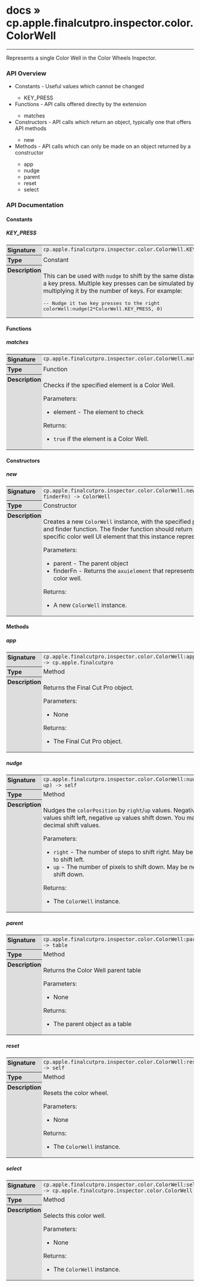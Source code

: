 # [docs](index.md) » cp.apple.finalcutpro.inspector.color.ColorWell
---

Represents a single Color Well in the Color Wheels Inspector.

<style type="text/css">
	a { text-decoration: none; }
	a:hover { text-decoration: underline; }
	th { background-color: #DDDDDD; vertical-align: top; padding: 3px; }
	td { width: 100%; background-color: #EEEEEE; vertical-align: top; padding: 3px; }
	table { width: 100% ; border: 1px solid #0; text-align: left; }
	section > table table td { width: 0; }
</style>
<link rel="stylesheet" href="../../css/docs.css" type="text/css" media="screen" />
<h3>API Overview</h3>
<ul>
<li>Constants - Useful values which cannot be changed</li>
  <ul>
	<li><a href="#KEY_PRESS">KEY_PRESS</a></li>
  </ul>
<li>Functions - API calls offered directly by the extension</li>
  <ul>
	<li><a href="#matches">matches</a></li>
  </ul>
<li>Constructors - API calls which return an object, typically one that offers API methods</li>
  <ul>
	<li><a href="#new">new</a></li>
  </ul>
<li>Methods - API calls which can only be made on an object returned by a constructor</li>
  <ul>
	<li><a href="#app">app</a></li>
	<li><a href="#nudge">nudge</a></li>
	<li><a href="#parent">parent</a></li>
	<li><a href="#reset">reset</a></li>
	<li><a href="#select">select</a></li>
  </ul>
</ul>
<h3>API Documentation</h3>
<h4 class="documentation-section">Constants</h4>
  <section id="KEY_PRESS">
	<h5><a href="#KEY_PRESS">KEY_PRESS</a></h5>
	<table>
	  <tr>
		<th>Signature</th>
		<td><code>cp.apple.finalcutpro.inspector.color.ColorWell.KEY_PRESS</code></td>
	  </tr>
	  <tr>
		<th>Type</th>
		<td>Constant</td>
	  </tr>
	  <tr>
		<th>Description</th>
		<td><p>This can be used with <code>nudge</code> to shift by the same distance
as a key press. Multiple key presses can be simulated by
multiplying it by the number of keys. For example:</p>
<div class="highlight"><pre><span></span><span class="c1">-- Nudge it two key presses to the right</span>
<span class="n">colorWell</span><span class="p">:</span><span class="n">nudge</span><span class="p">(</span><span class="mi">2</span><span class="o">*</span><span class="n">ColorWell</span><span class="p">.</span><span class="n">KEY_PRESS</span><span class="p">,</span> <span class="mi">0</span><span class="p">)</span>
</pre></div>
</td>
	  </tr>
	</table>
  </section>
<h4 class="documentation-section">Functions</h4>
  <section id="matches">
	<h5><a href="#matches">matches</a></h5>
	<table>
	  <tr>
		<th>Signature</th>
		<td><code>cp.apple.finalcutpro.inspector.color.ColorWell.matches(element)</code></td>
	  </tr>
	  <tr>
		<th>Type</th>
		<td>Function</td>
	  </tr>
	  <tr>
		<th>Description</th>
		<td><p>Checks if the specified element is a Color Well.</p>
<p>Parameters:</p>
<ul>
<li>element   - The element to check</li>
</ul>
<p>Returns:</p>
<ul>
<li><code>true</code> if the element is a Color Well.</li>
</ul>
</td>
	  </tr>
	</table>
  </section>
<h4 class="documentation-section">Constructors</h4>
  <section id="new">
	<h5><a href="#new">new</a></h5>
	<table>
	  <tr>
		<th>Signature</th>
		<td><code>cp.apple.finalcutpro.inspector.color.ColorWell.new(parent, finderFn) -&gt; ColorWell</code></td>
	  </tr>
	  <tr>
		<th>Type</th>
		<td>Constructor</td>
	  </tr>
	  <tr>
		<th>Description</th>
		<td><p>Creates a new <code>ColorWell</code> instance, with the specified parent and finder function.
The finder function should return the specific color well UI element that this instance represents.</p>
<p>Parameters:</p>
<ul>
<li>parent - The parent object</li>
<li>finderFn - Returns the <code>axuielement</code> that represents the color well.</li>
</ul>
<p>Returns:</p>
<ul>
<li>A new <code>ColorWell</code> instance.</li>
</ul>
</td>
	  </tr>
	</table>
  </section>
<h4 class="documentation-section">Methods</h4>
  <section id="app">
	<h5><a href="#app">app</a></h5>
	<table>
	  <tr>
		<th>Signature</th>
		<td><code>cp.apple.finalcutpro.inspector.color.ColorWell:app() -&gt; cp.apple.finalcutpro</code></td>
	  </tr>
	  <tr>
		<th>Type</th>
		<td>Method</td>
	  </tr>
	  <tr>
		<th>Description</th>
		<td><p>Returns the Final Cut Pro object.</p>
<p>Parameters:</p>
<ul>
<li>None</li>
</ul>
<p>Returns:</p>
<ul>
<li>The Final Cut Pro object.</li>
</ul>
</td>
	  </tr>
	</table>
  </section>
  <section id="nudge">
	<h5><a href="#nudge">nudge</a></h5>
	<table>
	  <tr>
		<th>Signature</th>
		<td><code>cp.apple.finalcutpro.inspector.color.ColorWell:nudge(right, up) -&gt; self</code></td>
	  </tr>
	  <tr>
		<th>Type</th>
		<td>Method</td>
	  </tr>
	  <tr>
		<th>Description</th>
		<td><p>Nudges the <code>colorPosition</code> by <code>right</code>/<code>up</code> values. Negative <code>right</code> values shift left,
negative <code>up</code> values shift down. You may have decimal shift values.</p>
<p>Parameters:</p>
<ul>
<li><code>right</code> - The number of steps to shift right. May be negative to shift left.</li>
<li><code>up</code> - The number of pixels to shift down. May be negative to shift down.</li>
</ul>
<p>Returns:</p>
<ul>
<li>The <code>ColorWell</code> instance.</li>
</ul>
</td>
	  </tr>
	</table>
  </section>
  <section id="parent">
	<h5><a href="#parent">parent</a></h5>
	<table>
	  <tr>
		<th>Signature</th>
		<td><code>cp.apple.finalcutpro.inspector.color.ColorWell:parent() -&gt; table</code></td>
	  </tr>
	  <tr>
		<th>Type</th>
		<td>Method</td>
	  </tr>
	  <tr>
		<th>Description</th>
		<td><p>Returns the Color Well parent table</p>
<p>Parameters:</p>
<ul>
<li>None</li>
</ul>
<p>Returns:</p>
<ul>
<li>The parent object as a table</li>
</ul>
</td>
	  </tr>
	</table>
  </section>
  <section id="reset">
	<h5><a href="#reset">reset</a></h5>
	<table>
	  <tr>
		<th>Signature</th>
		<td><code>cp.apple.finalcutpro.inspector.color.ColorWell:reset() -&gt; self</code></td>
	  </tr>
	  <tr>
		<th>Type</th>
		<td>Method</td>
	  </tr>
	  <tr>
		<th>Description</th>
		<td><p>Resets the color wheel.</p>
<p>Parameters:</p>
<ul>
<li>None</li>
</ul>
<p>Returns:</p>
<ul>
<li>The <code>ColorWell</code> instance.</li>
</ul>
</td>
	  </tr>
	</table>
  </section>
  <section id="select">
	<h5><a href="#select">select</a></h5>
	<table>
	  <tr>
		<th>Signature</th>
		<td><code>cp.apple.finalcutpro.inspector.color.ColorWell:select() -&gt; cp.apple.finalcutpro.inspector.color.ColorWell</code></td>
	  </tr>
	  <tr>
		<th>Type</th>
		<td>Method</td>
	  </tr>
	  <tr>
		<th>Description</th>
		<td><p>Selects this color well.</p>
<p>Parameters:</p>
<ul>
<li>None</li>
</ul>
<p>Returns:</p>
<ul>
<li>The <code>ColorWell</code> instance.</li>
</ul>
</td>
	  </tr>
	</table>
  </section>
